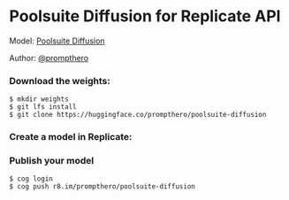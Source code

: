 # Poolsuite Diffusion for Replicate API

Model: [Poolsuite Diffusion](https://huggingface.co/prompthero/poolsuite-diffusion) 

Author: [@prompthero](prompthero.com)


### Download the weights:
```
$ mkdir weights
$ git lfs install
$ git clone https://huggingface.co/prompthero/poolsuite-diffusion
```

### Create a model in Replicate:

### Publish your model
````
$ cog login
$ cog push r8.im/prompthero/poolsuite-diffusion 
````
 
